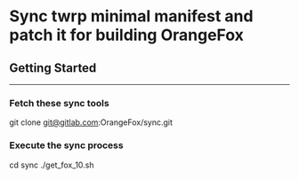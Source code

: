 # Sync twrp minimal manifest and patch it for building OrangeFox

## Getting Started ##
---------------

### Fetch these sync tools ###
git clone git@gitlab.com:OrangeFox/sync.git

### Execute the sync process ##
cd sync
./get_fox_10.sh


